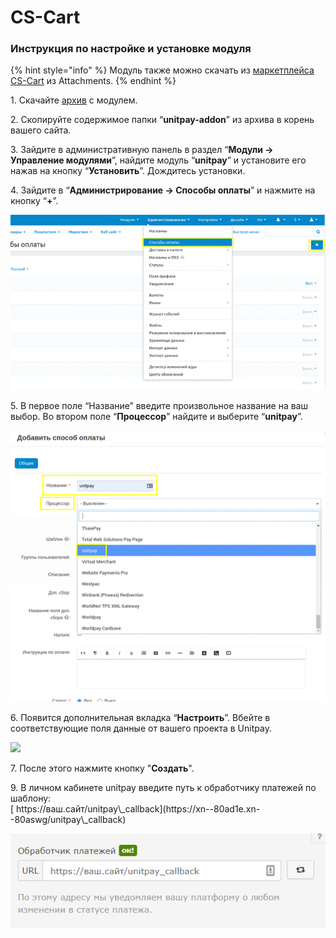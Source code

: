 # CS-Cart

### Инструкция по настройке и установке модуля

{% hint style="info" %}
Модуль также можно скачать из [маркетплейса CS-Cart](https://marketplace.cs-cart.com/priem-oplaty-cherez-unitpay.html) из Attachments.
{% endhint %}

1\. Скачайте [архив](https://github.com/unitpay/cscart-module/releases/tag/3.0.0) с модулем.

2\. Скопируйте содержимое папки “**unitpay-addon**” из архива в корень вашего сайта.

3\. Зайдите в административную панель в раздел “**Модули → Управление модулями**”, найдите модуль “**unitpay**” и установите его нажав на кнопку “**Установить**”. Дождитесь установки.

4\. Зайдите в “**Администрирование → Способы оплаты**” и нажмите на кнопку “**+**”.

![](../../.gitbook/assets/123123.png)

5\. В первое поле “Название” введите произвольное название на ваш выбор. Во втором поле “**Процессор**” найдите и выберите “**unitpay**”.

![](../../.gitbook/assets/1231212.png)

6\. Появится дополнительная вкладка “**Настроить**”. Вбейте в соответствующие поля данные от вашего проекта в Unitpay.&#x20;

![](https://d33v4339jhl8k0.cloudfront.net/docs/assets/551a91dbe4b0221aadf24410/images/5e69080d2c7d3a7e9ae905c3/file-NuCjKo9cBV.png)

7\. После этого нажмите кнопку "**Создать**".

9\. В личном кабинете unitpay введите путь к обработчику платежей по шаблону:  \
[ ](https://xn--80ad1e.xn--80aswg/unitpay\_callback%E2%80%9D.)[ https://ваш.сайт/unitpay\_callback](https://xn--80ad1e.xn--80aswg/unitpay\_callback)

![](../../.gitbook/assets/31f23274c5f092ab574824292bf32693.png)
